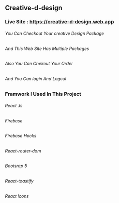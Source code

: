 ## Creative-d-design
### Live Site : https://creative-d-design.web.app
###### You Can Checkout Your creative Design Package 
###### And This Web Site Has Multiple Packages
###### Also You Can Chekout Your Order 
###### And You Can login And Logout 

### Framwork I Used In This Project 
###### React Js
###### Firebase 
###### Firebase Hooks
###### React-router-dom
###### Bootsrap 5
###### React-toastify
###### React Icons